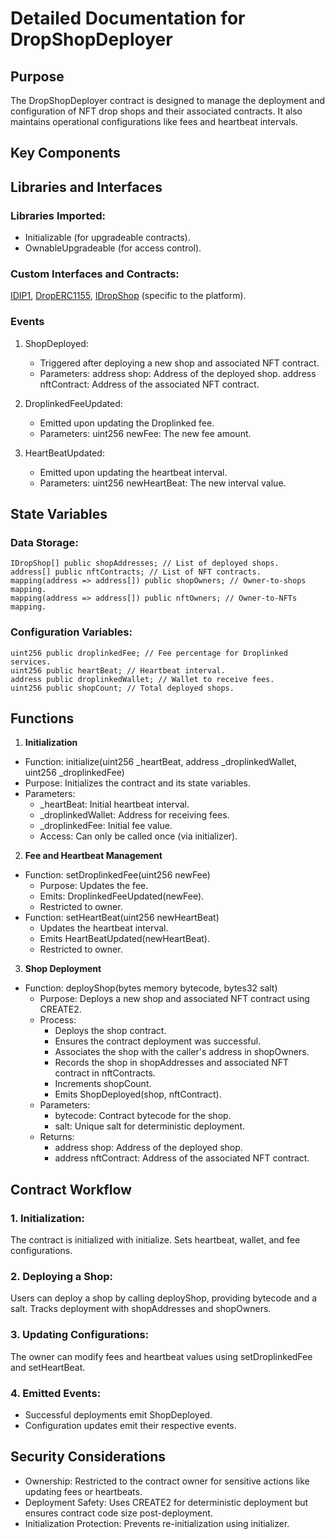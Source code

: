 # Detailed Documentation for DropShopDeployer

## Purpose

The DropShopDeployer contract is designed to manage the deployment and configuration of NFT drop shops and their associated contracts. It also maintains operational configurations like fees and heartbeat intervals.

## Key Components

## Libraries and Interfaces

### Libraries Imported:
- Initializable (for upgradeable contracts).
- OwnableUpgradeable (for access control).

### Custom Interfaces and Contracts:
  [IDIP1](./IDIP1.md), [DropERC1155](./DropERC1155.md), [IDropShop](./IDropShop.md) (specific to the platform).

### Events
1. ShopDeployed:
    - Triggered after deploying a new shop and associated NFT contract.
    - Parameters:
      address shop: Address of the deployed shop.
      address nftContract: Address of the associated NFT contract.

2. DroplinkedFeeUpdated:

    - Emitted upon updating the Droplinked fee.
    - Parameters:
        uint256 newFee: The new fee amount.

3. HeartBeatUpdated:

    - Emitted upon updating the heartbeat interval.
    - Parameters:
        uint256 newHeartBeat: The new interval value.

## State Variables

### Data Storage:

``` solidity
IDropShop[] public shopAddresses; // List of deployed shops.
address[] public nftContracts; // List of NFT contracts.
mapping(address => address[]) public shopOwners; // Owner-to-shops mapping.
mapping(address => address[]) public nftOwners; // Owner-to-NFTs mapping.
```

### Configuration Variables:

```solidity
uint256 public droplinkedFee; // Fee percentage for Droplinked services.
uint256 public heartBeat; // Heartbeat interval.
address public droplinkedWallet; // Wallet to receive fees.
uint256 public shopCount; // Total deployed shops.
```

## Functions

1. **Initialization**

  - Function: initialize(uint256 _heartBeat, address _droplinkedWallet, uint256 _droplinkedFee)
  - Purpose: Initializes the contract and its state variables.
  - Parameters:
    - _heartBeat: Initial heartbeat interval.
    - _droplinkedWallet: Address for receiving fees.
    - _droplinkedFee: Initial fee value.
    - Access: Can only be called once (via initializer).

2. **Fee and Heartbeat Management**
  - Function: setDroplinkedFee(uint256 newFee)
    - Purpose: Updates the fee.
    - Emits: DroplinkedFeeUpdated(newFee).
    - Restricted to owner.
  - Function: setHeartBeat(uint256 newHeartBeat)
    - Updates the heartbeat interval.
    - Emits HeartBeatUpdated(newHeartBeat).
    - Restricted to owner.

3. **Shop Deployment**
  - Function: deployShop(bytes memory bytecode, bytes32 salt)
    - Purpose: Deploys a new shop and associated NFT contract using CREATE2.
    - Process:
      - Deploys the shop contract.
      - Ensures the contract deployment was successful.
      - Associates the shop with the caller's address in shopOwners.
      - Records the shop in shopAddresses and associated NFT contract in nftContracts.
      - Increments shopCount.
      - Emits ShopDeployed(shop, nftContract).
    - Parameters:
      - bytecode: Contract bytecode for the shop.
      - salt: Unique salt for deterministic deployment.
    - Returns:
      - address shop: Address of the deployed shop.
      - address nftContract: Address of the associated NFT contract.

## Contract Workflow

### 1. Initialization:

The contract is initialized with initialize.
Sets heartbeat, wallet, and fee configurations.

### 2. Deploying a Shop:

Users can deploy a shop by calling deployShop, providing bytecode and a salt.
Tracks deployment with shopAddresses and shopOwners.
### 3. Updating Configurations:

The owner can modify fees and heartbeat values using setDroplinkedFee and setHeartBeat.

### 4. Emitted Events:

- Successful deployments emit ShopDeployed.
- Configuration updates emit their respective events.

## Security Considerations

- Ownership: Restricted to the contract owner for sensitive actions like updating fees or heartbeats.
- Deployment Safety: Uses CREATE2 for deterministic deployment but ensures contract code size post-deployment.
- Initialization Protection: Prevents re-initialization using initializer.

